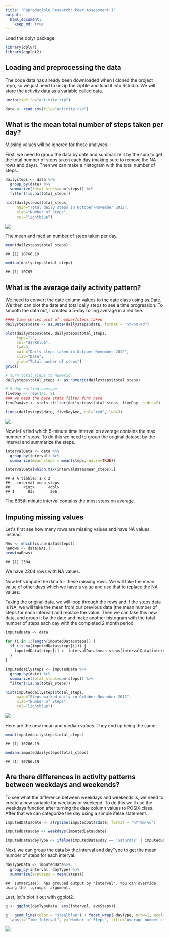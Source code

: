 ```yaml
---
title: "Reproducible Research: Peer Assessment 1"
output: 
  html_document:
    keep_md: true
---
```



Load the dplyr package


```r
library(dplyr)
library(ggplot2)
```

## Loading and preprocessing the data

The code data has already been downloaded when I cloned the project repo, so we just need to unzip the zipfile and load it into Rstudio. We will store the activity data as a variable called data. 


```r
unzip(zipfile="activity.zip")

data <- read.csv(file="activity.csv")
```

## What is the mean total number of steps taken per day?

Missing values will be ignored for these analyses.

First, we need to group the data by date and summarize it by the sum to get the total number of steps taken each day (making sure to remove the NA rows and days). Then we can make a histogram with the total number of steps.


```r
dailysteps <- data %>%
  group_by(date) %>%
  summarize(total_steps=sum(steps)) %>%
  filter(!is.na(total_steps))

hist(dailysteps$total_steps, 
     main="Total daily steps in October-November 2012",
     xlab="Number of Steps",
     col="lightblue")
```

![](PA1_template_files/figure-html/unnamed-chunk-2-1.png)<!-- -->

The mean and median number of steps taken per day.

```r
mean(dailysteps$total_steps)
```

```
## [1] 10766.19
```

```r
median(dailysteps$total_steps)
```

```
## [1] 10765
```

## What is the average daily activity pattern?

We need to convert the date column values to the date class using as.Date. We then can plot the date and total daily steps to see a time progression. To smooth the data out, I created a 5-day rolling average in a red line.


```r
#### Time series plot of number/steps taken
dailysteps$date <- as.Date(dailysteps$date, format = "%Y-%m-%d")

plot(dailysteps$date, dailysteps$total_steps, 
     type="l", 
     col="darkblue", 
     lwd=3,
     main="Daily steps taken in October-November 2012",
     xlab="Date",
     ylab="Total number of steps")
grid()

# turn total_steps to numeric
dailysteps$total_steps <- as.numeric(dailysteps$total_steps)

# 5-day rolling average
fiveDay <- rep(1/5, 5)
### we need the base stats filter func here
fiveDayAve <- stats::filter(dailysteps$total_steps, fiveDay, sides=2)

lines(dailysteps$date, fiveDayAve, col="red", lwd=3)
```

![](PA1_template_files/figure-html/unnamed-chunk-4-1.png)<!-- -->

Now let's find which 5-minute time interval on average contains the max number of steps. To do this we need to group the original dataset by the interval and summarize the steps.


```r
intervalData <- data %>%
  group_by(interval) %>%
  summarize(mean_steps = mean(steps, na.rm=TRUE))

intervalData[which.max(intervalData$mean_steps),]
```

```
## # A tibble: 1 x 2
##   interval mean_steps
##      <int>      <dbl>
## 1      835       206.
```
The 835th minute interval contains the most steps on average.

## Imputing missing values

Let's first see how many rows are missing values and have NA values instead.

```r
NAs <- which(is.na(data$steps))
naRows <- data[NAs,]
nrow(naRows)
```

```
## [1] 2304
```
We have 2304 rows with NA values.

Now let's impute the data for these missing rows. We will take the mean value of other days which we have a value and use that to replace the NA values.

Taking the original data, we will loop through the rows and if the steps data is NA, we will take the mean from our previous data (the mean number of steps for each interval) and replace the value. Then we can take this new data, and group it by the date and make another histogram with the total number of steps each day with the completed 2 month period.


```r
imputedData <- data

for (i in 1:length(imputedData$steps)) {
  if (is.na(imputedData$steps[i])) {
    imputedData$steps[i] <- intervalData$mean_steps[intervalData$interval == imputedData$interval[i]]
  }
}

imputeddailysteps <- imputedData %>%
  group_by(date) %>%
  summarize(total_steps=sum(steps)) %>%
  filter(!is.na(total_steps))

hist(imputeddailysteps$total_steps, 
     main="Steps walked daily in October-November 2012",
     xlab="Number of Steps",
     col="lightblue")
```

![](PA1_template_files/figure-html/unnamed-chunk-7-1.png)<!-- -->

Here are the new mean and median values. They end up being the same!

```r
mean(imputeddailysteps$total_steps)
```

```
## [1] 10766.19
```

```r
median(imputeddailysteps$total_steps)
```

```
## [1] 10766.19
```


## Are there differences in activity patterns between weekdays and weekends?

To see what the difference between weekdays and weekends is, we need to create a new variable for weekday or weekend. To do this we'll use the weekdays function after turning the date column values to POSIX class. After that we can categorize the day using a simple ifelse statement. 


```r
imputedData$date <- strptime(imputedData$date, format = "%Y-%m-%d")

imputedData$day <- weekdays(imputedData$date)

imputedData$dayType <- ifelse(imputedData$day == 'Saturday' | imputedData$day == 'Sunday', 'weekend', 'weekday')
```

Next, we can group the data by the interval and dayType to get the mean number of steps for each interval.


```r
dayTypeData <- imputedData%>%
  group_by(interval, dayType) %>%
  summarize(aveSteps = mean(steps))
```

```
## `summarise()` has grouped output by 'interval'. You can override using the `.groups` argument.
```

Last, let's plot it out with ggplot2.


```r
g <- ggplot(dayTypeData, aes(interval, aveSteps))

g + geom_line(color = "steelblue") + facet_wrap(~dayType, nrow=2, ncol=1) +
  labs(x="Time Interval", y="Number of Steps", title="Average number of steps taken on weekdays and weekends")
```

![](PA1_template_files/figure-html/unnamed-chunk-11-1.png)<!-- -->


